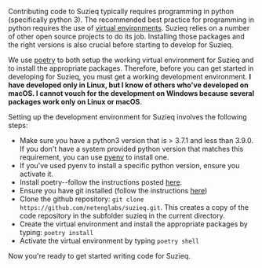 Contributing code to Suzieq typically requires programming in python (specifically python 3). The recommended best practice for programming in python requires the use of [virtual environments](https://realpython.com/python-virtual-environments-a-primer/). Suzieq relies on a number of other open source projects to do its job. Installing those packages and the right versions is also crucial before starting to develop for Suzieq.

We use [poetry](https://python-poetry.org/) to both setup the working virtual environment for Suzieq and to install the appropriate packages. Therefore, before you can get started in developing for Suzieq, you must get a working development environment. __I have developed only in Linux, but I know of others who've developed on macOS. I cannot vouch for the development on Windows because several packages work only on Linux or macOS__.

Setting up the development environment for Suzieq involves the following steps:

* Make sure you have a python3 version that is > 3.7.1 and less than 3.9.0. If you don't have a system provided python version that matches this requirement, you can use [pyenv](https://realpython.com/intro-to-pyenv/) to install one.
* If you've used pyenv to install a specific python version, ensure you activate it.
* Install poetry--follow the instructions posted [here](https://python-poetry.org/docs/#installation).
* Ensure you have git installed (follow the instructions [here](https://git-scm.com/book/en/v2/Getting-Started-Installing-Git))
* Clone the github repository: ```git clone https://github.com/netenglabs/suzieq.git```. This creates a copy of the code repository in the subfolder suzieq in the current directory.
* Create the virtual environment and install the appropriate packages by typing: ```poetry install```
* Activate the virtual environment by typing ```poetry shell```

Now you're ready to get started writing code for Suzieq.

